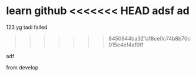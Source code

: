 learn github
<<<<<<< HEAD
adsf
ad
=======
123
yg tadi failed
>>>>>>> 8450644ba321a18ce0c74b8b70c015e4e14af0ff

adf


from develop
